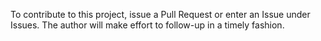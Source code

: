 To contribute to this project, issue a Pull Request or enter an Issue under Issues.
The author will make effort to follow-up in a timely fashion.
